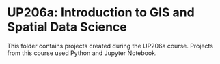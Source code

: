 # UP206a: Introduction to GIS and Spatial Data Science
This folder contains projects created during the UP206a course. Projects from this course used Python and Jupyter Notebook. 
